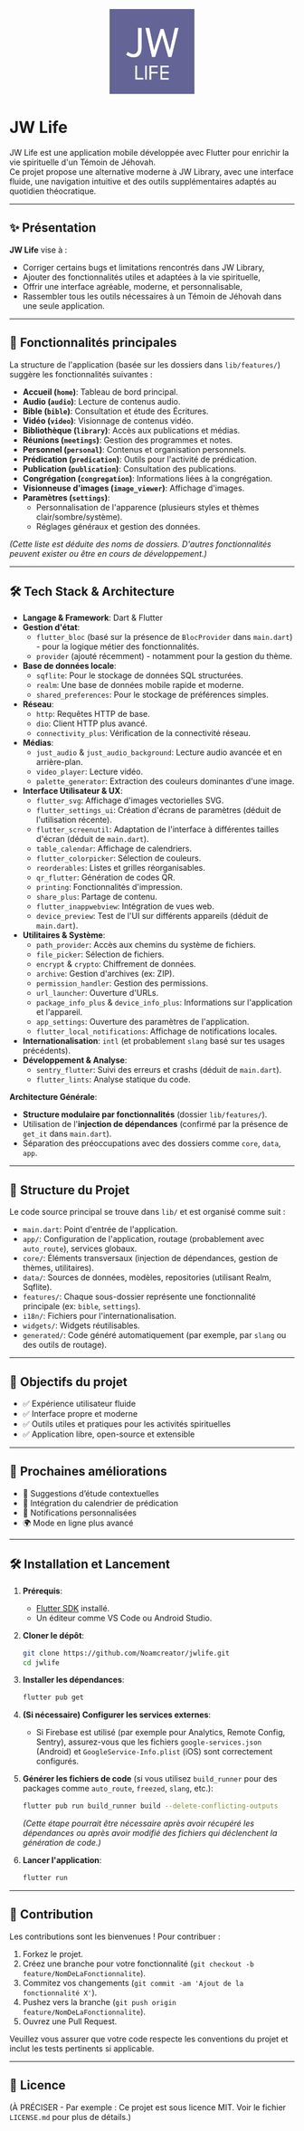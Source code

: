 <p align="center">
  <img src="https://github.com/Noamcreator/jwlife/blob/main/assets/icons/jw_life.png?raw=true" alt="JW Life Logo" width="150">
</p>

# JW Life

JW Life est une application mobile développée avec Flutter pour enrichir la vie spirituelle d'un Témoin de Jéhovah.  
Ce projet propose une alternative moderne à JW Library, avec une interface fluide, une navigation intuitive et des outils supplémentaires adaptés au quotidien théocratique.

---

## ✨ Présentation

**JW Life** vise à :
- Corriger certains bugs et limitations rencontrés dans JW Library,
- Ajouter des fonctionnalités utiles et adaptées à la vie spirituelle,
- Offrir une interface agréable, moderne, et personnalisable,
- Rassembler tous les outils nécessaires à un Témoin de Jéhovah dans une seule application.

---

## 📱 Fonctionnalités principales

La structure de l'application (basée sur les dossiers dans `lib/features/`) suggère les fonctionnalités suivantes :

*   **Accueil (`home`)**: Tableau de bord principal.
*   **Audio (`audio`)**: Lecture de contenus audio.
*   **Bible (`bible`)**: Consultation et étude des Écritures.
*   **Vidéo (`video`)**: Visionnage de contenus vidéo.
*   **Bibliothèque (`library`)**: Accès aux publications et médias.
*   **Réunions (`meetings`)**: Gestion des programmes et notes.
*   **Personnel (`personal`)**: Contenus et organisation personnels.
*   **Prédication (`predication`)**: Outils pour l'activité de prédication.
*   **Publication (`publication`)**: Consultation des publications.
*   **Congrégation (`congregation`)**: Informations liées à la congrégation.
*   **Visionneuse d'images (`image_viewer`)**: Affichage d'images.
*   **Paramètres (`settings`)**:
    *   Personnalisation de l'apparence (plusieurs styles et thèmes clair/sombre/système).
    *   Réglages généraux et gestion des données.

*(Cette liste est déduite des noms de dossiers. D'autres fonctionnalités peuvent exister ou être en cours de développement.)*

---

## 🛠️ Tech Stack & Architecture

-   **Langage & Framework**: Dart & Flutter
-   **Gestion d'état**:
    *   `flutter_bloc` (basé sur la présence de `BlocProvider` dans `main.dart`) - pour la logique métier des fonctionnalités.
    *   `provider` (ajouté récemment) - notamment pour la gestion du thème.
-   **Base de données locale**:
    *   `sqflite`: Pour le stockage de données SQL structurées.
    *   `realm`: Une base de données mobile rapide et moderne.
    *   `shared_preferences`: Pour le stockage de préférences simples.
-   **Réseau**:
    *   `http`: Requêtes HTTP de base.
    *   `dio`: Client HTTP plus avancé.
    *   `connectivity_plus`: Vérification de la connectivité réseau.
-   **Médias**:
    *   `just_audio` & `just_audio_background`: Lecture audio avancée et en arrière-plan.
    *   `video_player`: Lecture vidéo.
    *   `palette_generator`: Extraction des couleurs dominantes d'une image.
-   **Interface Utilisateur & UX**:
    *   `flutter_svg`: Affichage d'images vectorielles SVG.
    *   `flutter_settings_ui`: Création d'écrans de paramètres (déduit de l'utilisation récente).
    *   `flutter_screenutil`: Adaptation de l'interface à différentes tailles d'écran (déduit de `main.dart`).
    *   `table_calendar`: Affichage de calendriers.
    *   `flutter_colorpicker`: Sélection de couleurs.
    *   `reorderables`: Listes et grilles réorganisables.
    *   `qr_flutter`: Génération de codes QR.
    *   `printing`: Fonctionnalités d'impression.
    *   `share_plus`: Partage de contenu.
    *   `flutter_inappwebview`: Intégration de vues web.
    *   `device_preview`: Test de l'UI sur différents appareils (déduit de `main.dart`).
-   **Utilitaires & Système**:
    *   `path_provider`: Accès aux chemins du système de fichiers.
    *   `file_picker`: Sélection de fichiers.
    *   `encrypt` & `crypto`: Chiffrement de données.
    *   `archive`: Gestion d'archives (ex: ZIP).
    *   `permission_handler`: Gestion des permissions.
    *   `url_launcher`: Ouverture d'URLs.
    *   `package_info_plus` & `device_info_plus`: Informations sur l'application et l'appareil.
    *   `app_settings`: Ouverture des paramètres de l'application.
    *   `flutter_local_notifications`: Affichage de notifications locales.
-   **Internationalisation**: `intl` (et probablement `slang` basé sur tes usages précédents).
-   **Développement & Analyse**:
    *   `sentry_flutter`: Suivi des erreurs et crashs (déduit de `main.dart`).
    *   `flutter_lints`: Analyse statique du code.

**Architecture Générale**:
-   **Structure modulaire par fonctionnalités** (dossier `lib/features/`).
-   Utilisation de l'**injection de dépendances** (confirmé par la présence de `get_it` dans `main.dart`).
-   Séparation des préoccupations avec des dossiers comme `core`, `data`, `app`.

---

## 📂 Structure du Projet

Le code source principal se trouve dans `lib/` et est organisé comme suit :

*   `main.dart`: Point d'entrée de l'application.
*   `app/`: Configuration de l'application, routage (probablement avec `auto_route`), services globaux.
*   `core/`: Éléments transversaux (injection de dépendances, gestion de thèmes, utilitaires).
*   `data/`: Sources de données, modèles, repositories (utilisant Realm, Sqflite).
*   `features/`: Chaque sous-dossier représente une fonctionnalité principale (ex: `bible`, `settings`).
*   `i18n/`: Fichiers pour l'internationalisation.
*   `widgets/`: Widgets réutilisables.
*   `generated/`: Code généré automatiquement (par exemple, par `slang` ou des outils de routage).

---

## 🎯 Objectifs du projet

- ✅ Expérience utilisateur fluide
- ✅ Interface propre et moderne
- ✅ Outils utiles et pratiques pour les activités spirituelles
- ✅ Application libre, open-source et extensible

---

## 🚧 Prochaines améliorations

- 🧠 Suggestions d’étude contextuelles
- 📅 Intégration du calendrier de prédication
- 🔔 Notifications personnalisées
- 🌍 Mode en ligne plus avancé

---

## 🛠️ Installation et Lancement

1.  **Prérequis**:
    *   [Flutter SDK](https://flutter.dev/docs/get-started/install) installé.
    *   Un éditeur comme VS Code ou Android Studio.

2.  **Cloner le dépôt**:
    ```bash
    git clone https://github.com/Noamcreator/jwlife.git
    cd jwlife
    ```

3.  **Installer les dépendances**:
    ```bash
    flutter pub get
    ```

4.  **(Si nécessaire) Configurer les services externes**:
    *   Si Firebase est utilisé (par exemple pour Analytics, Remote Config, Sentry), assurez-vous que les fichiers `google-services.json` (Android) et `GoogleService-Info.plist` (iOS) sont correctement configurés.

5.  **Générer les fichiers de code** (si vous utilisez `build_runner` pour des packages comme `auto_route`, `freezed`, `slang`, etc.):
    ```bash
    flutter pub run build_runner build --delete-conflicting-outputs
    ```
    *(Cette étape pourrait être nécessaire après avoir récupéré les dépendances ou après avoir modifié des fichiers qui déclenchent la génération de code.)*

6.  **Lancer l'application**:
    ```bash
    flutter run
    ```

---

## 🤝 Contribution

Les contributions sont les bienvenues ! Pour contribuer :

1.  Forkez le projet.
2.  Créez une branche pour votre fonctionnalité (`git checkout -b feature/NomDeLaFonctionnalite`).
3.  Commitez vos changements (`git commit -am 'Ajout de la fonctionnalité X'`).
4.  Pushez vers la branche (`git push origin feature/NomDeLaFonctionnalite`).
5.  Ouvrez une Pull Request.

Veuillez vous assurer que votre code respecte les conventions du projet et inclut les tests pertinents si applicable.

---

## 📄 Licence

(À PRÉCISER - Par exemple : Ce projet est sous licence MIT. Voir le fichier `LICENSE.md` pour plus de détails.)

